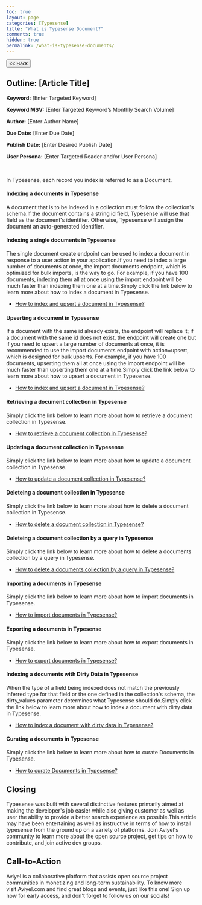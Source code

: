 ```yaml
---
toc: true
layout: page
categories: [Typesense]
title: "What is Typesense Document?"
comments: true
hidden: true
permalink: /what-is-typesense-documents/
---
```


<button class="back-button" onclick="window.history.back()"><< Back</button>

## Outline: [Article Title]

**Keyword:** [Enter Targeted Keyword]

**Keyword MSV:** [Enter Targeted Keyword’s Monthly Search Volume]

**Author:** [Enter Author Name]

**Due Date:** [Enter Due Date]

**Publish Date:** [Enter Desired Publish Date]

**User Persona:** [Enter Targeted Reader and/or User Persona]

<br>

In Typesense, each record you index is referred to as a Document.

#### Indexing a documents in Typesense

A document that is to be indexed in a collection must follow the collection's schema.If the document contains a string id field, Typesense will use that field as the document's identifier. Otherwise, Typesense will assign the document an auto-generated identifier.

#### Indexing a single documents in Typesense

The single document create endpoint can be used to index a document in response to a user action in your application.If you need to index a large number of documents at once, the import documents endpoint, which is optimized for bulk imports, is the way to go. For example, if you have 100 documents, indexing them all at once using the import endpoint will be much faster than indexing them one at a time.Simply click the link below to learn more about how to index a document in Typesense.

- [How to index and upsert a document in Typesense?](https://aviyeldevrel.github.io/Aviyel-Blogs-Review/how-to-index-upsert-document-typesense/)

#### Upserting a document in Typesense

If a document with the same id already exists, the endpoint will replace it; if a document with the same id does not exist, the endpoint will create one but if you need to upsert a large number of documents at once, it is recommended to use the import documents endpoint with action=upsert, which is designed for bulk upserts. For example, if you have 100 documents, upserting them all at once using the import endpoint will be much faster than upserting them one at a time.Simply click the link below to learn more about how to upsert a document in Typesense.

- [How to index and upsert a document in Typesense?](https://aviyeldevrel.github.io/Aviyel-Blogs-Review/how-to-index-upsert-document-typesense/)

#### Retrieving a document collection in Typesense

Simply click the link below to learn more about how to retrieve a document collection in Typesense.

- [How to retrieve a document collection in Typesense?](https://aviyeldevrel.github.io/Aviyel-Blogs-Review/how-to-retrieve-document-collection-typesense/)

#### Updating a document collection in Typesense

Simply click the link below to learn more about how to update a document collection in Typesense.

- [How to update a document collection in Typesense?](https://aviyeldevrel.github.io/Aviyel-Blogs-Review/how-to-update-document-collection-typesense/)

#### Deleteing a document collection in Typesense

Simply click the link below to learn more about how to delete a document collection in Typesense.

- [How to delete a document collection in Typesense?](https://aviyeldevrel.github.io/Aviyel-Blogs-Review/how-to-delete-document-collection-typesense/)

#### Deleteing a document collection by a query in Typesense

Simply click the link below to learn more about how to delete a documents collection by a query in Typesense.

- [How to delete a documents collection by a query in Typesense?](https://aviyeldevrel.github.io/Aviyel-Blogs-Review/how-to-delete-document-collection-query-typesense/)

#### Importing a documents in Typesense

Simply click the link below to learn more about how to import documents in Typesense.

- [How to import documents in Typesense?](https://aviyeldevrel.github.io/Aviyel-Blogs-Review/how-to-import-documents-typesense/)

#### Exporting a documents in Typesense

Simply click the link below to learn more about how to export documents in Typesense.

- [How to export documents in Typesense?](https://aviyeldevrel.github.io/Aviyel-Blogs-Review/how-to-export-documents-typesense/)

#### Indexing a documents with Dirty Data in Typesense

When the type of a field being indexed does not match the previously inferred type for that field or the one defined in the collection's schema, the dirty_values parameter determines what Typesense should do.Simply click the link below to learn more about how to index a document with dirty data in Typesense.

- [How to index a document with dirty data in Typesense?](https://aviyeldevrel.github.io/Aviyel-Blogs-Review/how-to-index-dirty-data-typesense/)

#### Curating a documents in Typesense

Simply click the link below to learn more about how to curate Documents in Typesense.

- [How to curate Documents in Typesense?](https://aviyeldevrel.github.io/Aviyel-Blogs-Review/how-to-curate-document-typesense/)

## Closing

Typesense was built with several distinctive features primarily aimed at making the developer's job easier while also giving customer as well as user the ability to provide a better search experience as possible.This article may have been entertaining as well as instructive in terms of how to install typesense from the ground up on a variety of platforms. Join Aviyel's community to learn more about the open source project, get tips on how to contribute, and join active dev groups.

## Call-to-Action

Aviyel is a collaborative platform that assists open source project communities in monetizing and long-term sustainability. To know more visit Aviyel.com and find great blogs and events, just like this one! Sign up now for early access, and don't forget to follow us on our socials!
